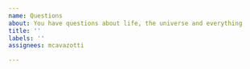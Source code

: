 ```yaml
---
name: Questions
about: You have questions about life, the universe and everything
title: ''
labels: ''
assignees: mcavazotti

---
```



